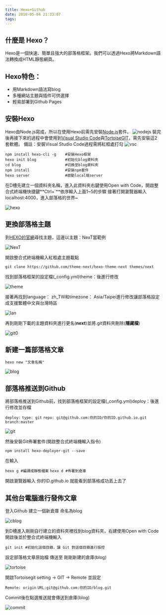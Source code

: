 ```yaml
---
title: Hexo+Github
date: 2018-05-04 21:33:07
tags:
---
```

## 什麼是 Hexo？
Hexo是一個快速、簡單且強大的部落格框架。我們可以透過Hexo將Markdown語法轉換成HTML靜態網頁。

## Hexo特色：

* 用Markdown語法寫blog
* 多種網站主題與插件可供選擇
* 輕易部署到Github Pages
<!-- more -->

## 安裝Hexo

Hexo由Node.js寫成，所以在使用Hexo前需先安裝[Node.js](https://nodejs.org/en/)套件。
![nodejs](/img/nodejs.png)
裝完後再接下來的過程中會使用到[Visual Studio Code](https://code.visualstudio.com/Download)與[TortoiseGIT](https://tortoisegit.org/)，需先安裝這2套軟體。
備註：安裝Visual Studio Code過程需將紅框處打勾
![vsc](/img/vsc.png)

```
npm install hexo-cli -g    #安裝Hexo框架
hexo init blog             #初始化blog資料夾
cd blog                    #切換至blog資料夾
npm install                #安裝npm套件
hexo server                #啟動local端server
```

在D槽先建立一個資料夾名稱，進入此資料夾右鍵使用Open with Code，開啟整合式終端機快捷鍵**Ctrl+\`**依序輸入上面1~5的步驟
接著打開瀏覽器輸入localhost:4000，進入部落格的世界~

![hexo](/img/hexo.png)

## 更換部落格主題
到[HEXO的官網](https://hexo.io/themes/)尋找主題，這邊以主題：NexT當範例

![NexT](/img/NexT.png)

開啟整合式終端機輸入紅框處主題載點

`git clone https://github.com/theme-next/hexo-theme-next themes/next`

找到部落格框架的設定檔(\_config.yml)theme：後進行修改

![theme](/img/theme.png)

接著再找到language： zh_TW和timezone： Asia/Taipei進行修改讓部落格設定成支援繁體中文與台灣時區

![lan](/img/lan.png)

再到剛剛下載的主題資料夾進行更名(**next**)並將.git資料夾刪除(**隱藏檔**)

![git0](/img/git0.png)

## 新建一篇部落格文章

`hexo new "文章名稱"`

![blog](/img/blog.png)

## 部落格推送到Github

將部落格推送到Github前，找到部落格框架的設定檔(\_config.yml)deploy：後進行修改並存檔

`deploy:`
`type: git`
`repo: git@github.com:你的ID/你的ID.github.io.git`
`branch:master`

![git](/img/git.png)

然後安裝Git佈署套件(開啟整合式終端機輸入指令)

`npm install hexo-deployer-git --save`

在輸入

`hexo g #編譯成靜態檔案`
`hexo d #佈署到倉庫`

開啟瀏覽器輸入 你的ID.github.io 就能看到部落格成功丟上去了

## 其他台電腦進行發佈文章

登入Github 建立一個新倉庫 命名為blog

![cblog](/img/cblog.png)

到D槽進入剛剛自行建立的資料夾裡找到blog資料夾，右建使用Open with Code開啟後並於整合式終端機輸入

`git init #初始化這個目錄，讓 Git 對這個目錄進行版控`

設定部落格文章原始檔 傳送至 剛剛新建的倉庫(blog)

![tortoise](/img/tortoise.png)

開啟Tortoisegit setting -> GIT -> Remote 並設定

`Remote: origin`
`URL:git@github.com:你的ID/blog.git`

Commit後在點選推送就會傳送到倉庫(blog)

![commit](/img/commit.png)

